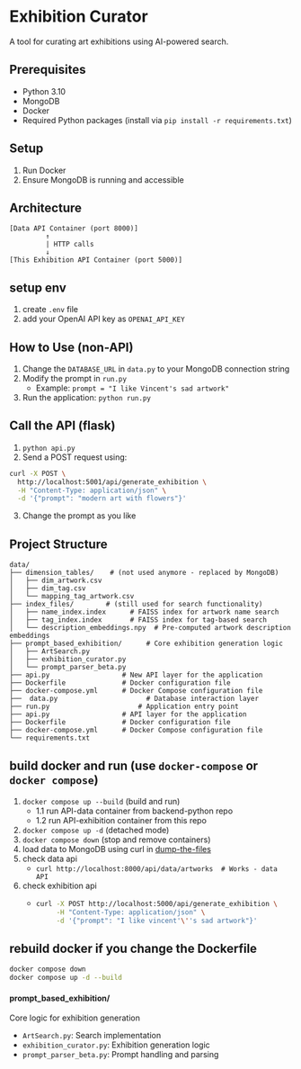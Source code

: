# Exhibition Curator

A tool for curating art exhibitions using AI-powered search.

## Prerequisites
- Python 3.10
- MongoDB
- Docker
- Required Python packages (install via `pip install -r requirements.txt`)

## Setup
1. Run Docker
2. Ensure MongoDB is running and accessible

## Architecture
```
[Data API Container (port 8000)]
         ↑
         | HTTP calls
         ↓
[This Exhibition API Container (port 5000)]
```
## setup env
1. create `.env` file
2. add your OpenAI API key as `OPENAI_API_KEY`

## How to Use (non-API)
1. Change the `DATABASE_URL` in `data.py` to your MongoDB connection string
2. Modify the prompt in `run.py`
   - Example: `prompt = "I like Vincent's sad artwork"`
3. Run the application: `python run.py`

## Call the API (flask)
1. `python api.py`
2. Send a POST request using:     
```bash
curl -X POST \
  http://localhost:5001/api/generate_exhibition \
  -H "Content-Type: application/json" \
  -d '{"prompt": "modern art with flowers"}'
```
3. Change the prompt as you like

## Project Structure
```
data/
├── dimension_tables/    # (not used anymore - replaced by MongoDB)
│   ├── dim_artwork.csv
│   ├── dim_tag.csv
│   └── mapping_tag_artwork.csv
├── index_files/        # (still used for search functionality)
│   ├── name_index.index      # FAISS index for artwork name search
│   ├── tag_index.index       # FAISS index for tag-based search
│   └── description_embeddings.npy  # Pre-computed artwork description embeddings
├── prompt_based_exhibition/      # Core exhibition generation logic
│   ├── ArtSearch.py
│   ├── exhibition_curator.py
│   └── prompt_parser_beta.py
├── api.py                  # New API layer for the application
├── Dockerfile              # Docker configuration file
├── docker-compose.yml      # Docker Compose configuration file
├──  data.py                      # Database interaction layer
├── run.py                      # Application entry point
├── api.py                  # API layer for the application
├── Dockerfile              # Docker configuration file
├── docker-compose.yml      # Docker Compose configuration file
└── requirements.txt
```

## build docker and run (use `docker-compose` or `docker compose`)
1. `docker compose up --build` (build and run)
      - 1.1 run API-data container from backend-python repo
      - 1.2 run API-exhibition container from this repo
2. `docker compose up -d` (detached mode)
3. `docker compose down` (stop and remove containers)
4. load data to MongoDB using curl in [dump-the-files](https://github.com/Metaverse-Museum/Back-End-Python?tab=readme-ov-file#dump-the-files)
5. check data api
      - `curl http://localhost:8000/api/data/artworks  # Works - data API`
6. check exhibition api
      - ```bash
        curl -X POST http://localhost:5000/api/generate_exhibition \
             -H "Content-Type: application/json" \
             -d '{"prompt": "I like vincent'\''s sad artwork"}'
        ```

## rebuild docker if you change the Dockerfile
```bash
docker compose down
docker compose up -d --build
```

#### prompt_based_exhibition/
Core logic for exhibition generation
- `ArtSearch.py`: Search implementation
- `exhibition_curator.py`: Exhibition generation logic
- `prompt_parser_beta.py`: Prompt handling and parsing
